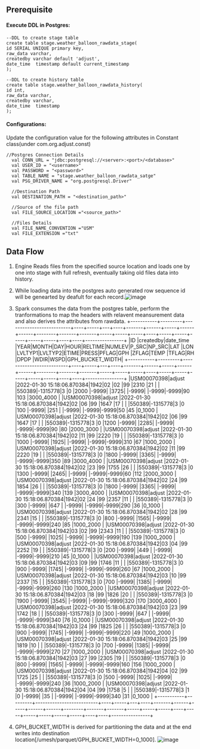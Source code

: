 ## Prerequisite
#### Execute DDL in Postgres:
```
--DDL to create stage table
create table stage.weather_balloon_rawdata_stage(
id SERIAL UNIQUE primary key, 
raw_data varchar,
createdby varchar default 'adjust',
date_time  timestamp default current_timestamp
);

--DDL to create history table
create table stage.weather_balloon_rawdata_history(
id int, 
raw_data varchar,
createdby varchar,
date_time  timestamp
);
```

#### Configurations:
Update the configuration value for the following attributes in Constant class(under com.org.adjust.const)
```
//Postgres Connection Details
  val CONN_URL = "jdbc:postgresql://<server>:<port>/<database>"
  val USER_ID = "<username>"
  val PASSWORD = "<password>"
  val TABLE_NAME = "stage.weather_balloon_rawdata_satge"
  val PSG_DRIVER_NAME = "org.postgresql.Driver"

  //Destination Path
  val DESTINATION_PATH = "<destination_path>"

  //Source of the file path
  val FILE_SOURCE_LOCATION ="<source_path>"

  //Files Details
  val FILE_NAME_CONVENTION ="USM"
  val FILE_EXTENSION ="txt"
```

## Data Flow

1. Engine Reads files from the specified source location and loads one by one into stage with full refresh, eventually taking old files data into history. 
2. While loading data into the postgres auto generated row sequence id will be genearted by deafult for each record.![image](https://user-images.githubusercontent.com/36407457/151717121-5bec70b7-24d2-41a8-93ea-3856aca8d32b.png)
3. Spark consumes the data from the postgres table, perform the tranformations to map the headers with relavent meansurement data and also derives the attributes from rawdata.
+-----------+---------+--------------------------+----+-----+---+----+-------+------+-----+------+------+--------+-------+-------+-----+-----+-----+----+-----+-----+-----+-----+-----+----+----+----------------+
|ID         |createdby|date_time                 |YEAR|MONTH|DAY|HOUR|RELTIME|NUMLEV|P_SRC|NP_SRC|LAT   |LON     |LVLTYP1|LVLTYP2|ETIME|PRESS|PFLAG|GPH |ZFLAG|TEMP |TFLAG|RH   |DPDP |WDIR|WSPD|GPH_BUCKET_WIDTH|
+-----------+---------+--------------------------+----+-----+---+----+-------+------+-----+------+------+--------+-------+-------+-----+-----+-----+----+-----+-----+-----+-----+-----+----+----+----------------+
|USM00070398|adjust   |2022-01-30 15:18:06.870384|1942|02   |02 |99  |2310   |21    |     |      |550389|-1315778|3      |0      |2000 |-9999|     |3725|     |-9999|     |-9999|-9999|90  |103 |3000_4000       |
|USM00070398|adjust   |2022-01-30 15:18:06.870384|1942|02   |06 |99  |1647   |17    |     |      |550389|-1315778|3      |0      |100  |-9999|     |251 |     |-9999|     |-9999|-9999|50  |45  |0_1000          |
|USM00070398|adjust   |2022-01-30 15:18:06.870384|1942|02   |06 |99  |1647   |17    |     |      |550389|-1315778|3      |0      |1200 |-9999|     |2285|     |-9999|     |-9999|-9999|90  |80  |2000_3000       |
|USM00070398|adjust   |2022-01-30 15:18:06.870384|1942|02   |11 |99  |2220   |19    |     |      |550389|-1315778|3      |0      |1000 |-9999|     |1925|     |-9999|     |-9999|-9999|310 |67  |1000_2000       |
|USM00070398|adjust   |2022-01-30 15:18:06.870384|1942|02   |11 |99  |2220   |19    |     |      |550389|-1315778|3      |0      |1800 |-9999|     |3365|     |-9999|     |-9999|-9999|350 |89  |3000_4000       |
|USM00070398|adjust   |2022-01-30 15:18:06.870384|1942|02   |23 |99  |1755   |26    |     |      |550389|-1315778|3      |0      |1300 |-9999|     |2465|     |-9999|     |-9999|-9999|60  |112 |2000_3000       |
|USM00070398|adjust   |2022-01-30 15:18:06.870384|1942|02   |24 |99  |1854   |26    |     |      |550389|-1315778|3      |0      |1800 |-9999|     |3365|     |-9999|     |-9999|-9999|340 |139 |3000_4000       |
|USM00070398|adjust   |2022-01-30 15:18:06.870384|1942|02   |24 |99  |2357   |11    |     |      |550389|-1315778|3      |0      |300  |-9999|     |647 |     |-9999|     |-9999|-9999|290 |36  |0_1000          |
|USM00070398|adjust   |2022-01-30 15:18:06.870384|1942|02   |28 |99  |2341   |15    |     |      |550389|-1315778|3      |0      |800  |-9999|     |1565|     |-9999|     |-9999|-9999|240 |85  |1000_2000       |
|USM00070398|adjust   |2022-01-30 15:18:06.870384|1942|03   |02 |99  |2343   |11    |     |      |550389|-1315778|3      |0      |500  |-9999|     |1025|     |-9999|     |-9999|-9999|190 |139 |1000_2000       |
|USM00070398|adjust   |2022-01-30 15:18:06.870384|1942|03   |04 |99  |2252   |19    |     |      |550389|-1315778|3      |0      |200  |-9999|     |449 |     |-9999|     |-9999|-9999|210 |45  |0_1000          |
|USM00070398|adjust   |2022-01-30 15:18:06.870384|1942|03   |09 |99  |1746   |11    |     |      |550389|-1315778|3      |0      |900  |-9999|     |1745|     |-9999|     |-9999|-9999|260 |67  |1000_2000       |
|USM00070398|adjust   |2022-01-30 15:18:06.870384|1942|03   |10 |99  |2337   |15    |     |      |550389|-1315778|3      |0      |700  |-9999|     |1385|     |-9999|     |-9999|-9999|260 |130 |1000_2000       |
|USM00070398|adjust   |2022-01-30 15:18:06.870384|1942|03   |18 |99  |1826   |20    |     |      |550389|-1315778|3      |0      |1900 |-9999|     |3545|     |-9999|     |-9999|-9999|320 |170 |3000_4000       |
|USM00070398|adjust   |2022-01-30 15:18:06.870384|1942|03   |23 |99  |1742   |18    |     |      |550389|-1315778|3      |0      |300  |-9999|     |647 |     |-9999|     |-9999|-9999|340 |76  |0_1000          |
|USM00070398|adjust   |2022-01-30 15:18:06.870384|1942|03   |24 |99  |1825   |26    |     |      |550389|-1315778|3      |0      |900  |-9999|     |1745|     |-9999|     |-9999|-9999|220 |49  |1000_2000       |
|USM00070398|adjust   |2022-01-30 15:18:06.870384|1942|03   |25 |99  |1819   |10    |     |      |550389|-1315778|3      |0      |700  |-9999|     |1385|     |-9999|     |-9999|-9999|270 |27  |1000_2000       |
|USM00070398|adjust   |2022-01-30 15:18:06.870384|1942|03   |27 |99  |2305   |19    |     |      |550389|-1315778|3      |0      |800  |-9999|     |1565|     |-9999|     |-9999|-9999|160 |156 |1000_2000       |
|USM00070398|adjust   |2022-01-30 15:18:06.870384|1942|04   |02 |99  |1725   |25    |     |      |550389|-1315778|3      |0      |500  |-9999|     |1025|     |-9999|     |-9999|-9999|240 |36  |1000_2000       |
|USM00070398|adjust   |2022-01-30 15:18:06.870384|1942|04   |04 |99  |1758   |5     |     |      |550389|-1315778|3      |1      |0    |-9999|     |35  |     |-9999|     |-9999|-9999|340 |31  |0_1000          |
+-----------+---------+--------------------------+----+-----+---+----+-------+------+-----+------+------+--------+-------+-------+-----+-----+-----+----+-----+-----+-----+-----+-----+----+----+----------------+

4. GPH_BUCKET_WIDTH is derived for partitioning the data and at the end writes into destination location[/umesh/parquet/GPH_BUCKET_WIDTH=0_1000].
![image](https://user-images.githubusercontent.com/36407457/151718401-a5b280aa-f8b2-4b9c-9b0a-979c4e2443e8.png)



